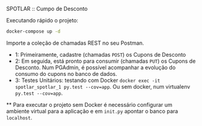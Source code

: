 SPOTLAR :: Cumpo de Desconto

Executando rápido o projeto: 
```bash
docker-compose up -d
```

Importe a coleção de chamadas REST no seu Postman.
- 1: Primeiramente, cadastre (chamadas `POST`) os Cupons de Desconto
- 2: Em seguida, está pronto para consumir (chamadas `PUT`) os Cupons de Desconto. Num PGAdmin, é possível acompanhar a evolução do consumo do cupons no banco de dados.
- 3: Testes Unitários: testando com Docker `docker exec -it spotlar_spotlar_1 py.test --cov=app`. Ou sem docker, num virtualenv `py.test --cov=app`.

** Para executar o projeto sem Docker é necessário configurar um ambiente virtual para a aplicação e em `init.py` apontar o banco para `localhost`.